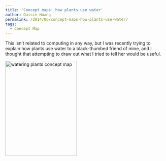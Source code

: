 ```yaml
---
title: 'Concept maps: how plants use water'
author: Daisie Huang
permalink: /2014/06/concept-maps-how-plants-use-water/
tags:
  - Concept Map
---
```

This isn&#8217;t related to computing in any way, but I was recently trying to explain how plants use water to a black-thumbed friend of mine, and I thought that attempting to draw out what I tried to tell her would be useful.

[<img class="alignnone size-medium wp-image-7732" alt="watering plants concept map" src="http://teaching.software-carpentry.org/wp-content/uploads/2014/06/IMG_1992-225x300.jpg" width="225" height="300" />][1]

 [1]: http://teaching.software-carpentry.org/wp-content/uploads/2014/06/IMG_1992.jpg

